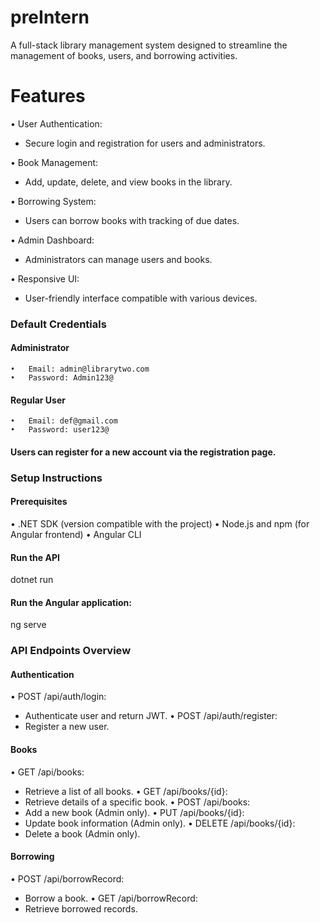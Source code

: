 # preIntern
A full-stack library management system designed to streamline the management of books, users, and borrowing activities.

# Features
• User Authentication: 
- Secure login and registration for users and administrators.

• Book Management: 
- Add, update, delete, and view books in the library.

• Borrowing System: 
- Users can borrow books with tracking of due dates.

• Admin Dashboard: 
- Administrators can manage users and books.

• Responsive UI: 
- User-friendly interface compatible with various devices.

### Default Credentials

#### Administrator
	•	Email: admin@librarytwo.com
	•	Password: Admin123@

#### Regular User
	•	Email: def@gmail.com
	•	Password: user123@

#### Users can register for a new account via the registration page.

### Setup Instructions

#### Prerequisites
• .NET SDK (version compatible with the project)
• Node.js and npm (for Angular frontend)
• Angular CLI

#### Run the API
dotnet run

#### Run the Angular application:
ng serve

### API Endpoints Overview

#### Authentication
• POST /api/auth/login: 
 - Authenticate user and return JWT.
• POST /api/auth/register:
 - Register a new user.

#### Books
• GET /api/books: 
- Retrieve a list of all books.
• GET /api/books/{id}:
- Retrieve details of a specific book.
• POST /api/books:
- Add a new book (Admin only).
• PUT /api/books/{id}:
- Update book information (Admin only).
• DELETE /api/books/{id}:
- Delete a book (Admin only).

#### Borrowing
• POST /api/borrowRecord: 
- Borrow a book.
• GET /api/borrowRecord:
- Retrieve borrowed records.
